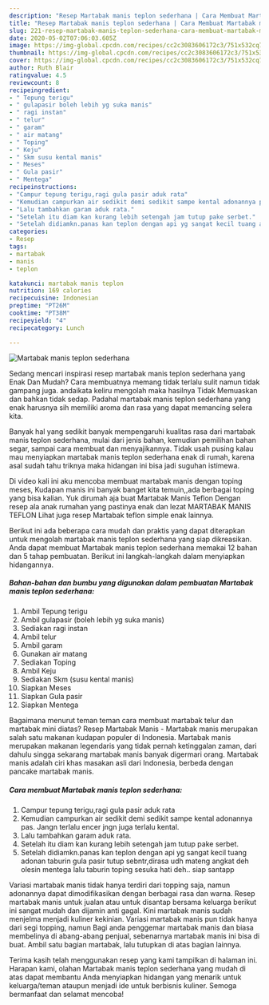 ```yaml
---
description: "Resep Martabak manis teplon sederhana | Cara Membuat Martabak manis teplon sederhana Yang Paling Enak"
title: "Resep Martabak manis teplon sederhana | Cara Membuat Martabak manis teplon sederhana Yang Paling Enak"
slug: 221-resep-martabak-manis-teplon-sederhana-cara-membuat-martabak-manis-teplon-sederhana-yang-paling-enak
date: 2020-05-02T07:06:03.605Z
image: https://img-global.cpcdn.com/recipes/cc2c3083606172c3/751x532cq70/martabak-manis-teplon-sederhana-foto-resep-utama.jpg
thumbnail: https://img-global.cpcdn.com/recipes/cc2c3083606172c3/751x532cq70/martabak-manis-teplon-sederhana-foto-resep-utama.jpg
cover: https://img-global.cpcdn.com/recipes/cc2c3083606172c3/751x532cq70/martabak-manis-teplon-sederhana-foto-resep-utama.jpg
author: Ruth Blair
ratingvalue: 4.5
reviewcount: 8
recipeingredient:
- " Tepung terigu"
- " gulapasir boleh lebih yg suka manis"
- " ragi instan"
- " telur"
- " garam"
- " air matang"
- " Toping"
- " Keju"
- " Skm susu kental manis"
- " Meses"
- " Gula pasir"
- " Mentega"
recipeinstructions:
- "Campur tepung terigu,ragi gula pasir aduk rata"
- "Kemudian campurkan air sedikit demi sedikit sampe kental adonannya pas. Jangn terlalu encer jngn juga terlalu kental."
- "Lalu tambahkan garam aduk rata."
- "Setelah itu diam kan kurang lebih setengah jam tutup pake serbet."
- "Setelah didiamkn.panas kan teplon dengan api yg sangat kecil tuang adonan taburin gula pasir tutup sebntr,dirasa udh mateng angkat deh olesin mentega lalu taburin toping sesuka hati deh.. siap santapp"
categories:
- Resep
tags:
- martabak
- manis
- teplon

katakunci: martabak manis teplon 
nutrition: 169 calories
recipecuisine: Indonesian
preptime: "PT26M"
cooktime: "PT38M"
recipeyield: "4"
recipecategory: Lunch

---
```



![Martabak manis teplon sederhana](https://img-global.cpcdn.com/recipes/cc2c3083606172c3/751x532cq70/martabak-manis-teplon-sederhana-foto-resep-utama.jpg)

Sedang mencari inspirasi resep martabak manis teplon sederhana yang Enak Dan Mudah? Cara membuatnya memang tidak terlalu sulit namun tidak gampang juga. andaikata keliru mengolah maka hasilnya Tidak Memuaskan dan bahkan tidak sedap. Padahal martabak manis teplon sederhana yang enak harusnya sih memiliki aroma dan rasa yang dapat memancing selera kita.

Banyak hal yang sedikit banyak mempengaruhi kualitas rasa dari martabak manis teplon sederhana, mulai dari jenis bahan, kemudian pemilihan bahan segar, sampai cara membuat dan menyajikannya. Tidak usah pusing kalau mau menyiapkan martabak manis teplon sederhana enak di rumah, karena asal sudah tahu triknya maka hidangan ini bisa jadi suguhan istimewa.

Di video kali ini aku mencoba membuat martabak manis dengan toping meses, Kudapan manis ini banyak banget kita temuin,,ada berbagai toping yang bisa kalian. Yuk dirumah aja buat Martabak Manis Teflon Dengan resep ala anak rumahan yang pastinya enak dan lezat MARTABAK MANIS TEFLON Lihat juga resep Martabak teflon simple enak lainnya.


Berikut ini ada beberapa cara mudah dan praktis yang dapat diterapkan untuk mengolah martabak manis teplon sederhana yang siap dikreasikan. Anda dapat membuat Martabak manis teplon sederhana memakai 12 bahan dan 5 tahap pembuatan. Berikut ini langkah-langkah dalam menyiapkan hidangannya.

<!--inarticleads1-->

##### Bahan-bahan dan bumbu yang digunakan dalam pembuatan Martabak manis teplon sederhana:

1. Ambil  Tepung terigu
1. Ambil  gulapasir (boleh lebih yg suka manis)
1. Sediakan  ragi instan
1. Ambil  telur
1. Ambil  garam
1. Gunakan  air matang
1. Sediakan  Toping
1. Ambil  Keju
1. Sediakan  Skm (susu kental manis)
1. Siapkan  Meses
1. Siapkan  Gula pasir
1. Siapkan  Mentega


Bagaimana menurut teman teman cara membuat martabak telur dan martabak mini diatas? Resep Martabak Manis - Martabak manis merupakan salah satu makanan kudapan populer di Indonesia. Martabak manis merupakan makanan legendaris yang tidak pernah ketinggalan zaman, dari dahulu singga sekarang martabak manis banyak digermari orang. Martabak manis adalah ciri khas masakan asli dari Indonesia, berbeda dengan pancake martabak manis. 

<!--inarticleads2-->

##### Cara membuat Martabak manis teplon sederhana:

1. Campur tepung terigu,ragi gula pasir aduk rata
1. Kemudian campurkan air sedikit demi sedikit sampe kental adonannya pas. Jangn terlalu encer jngn juga terlalu kental.
1. Lalu tambahkan garam aduk rata.
1. Setelah itu diam kan kurang lebih setengah jam tutup pake serbet.
1. Setelah didiamkn.panas kan teplon dengan api yg sangat kecil tuang adonan taburin gula pasir tutup sebntr,dirasa udh mateng angkat deh olesin mentega lalu taburin toping sesuka hati deh.. siap santapp


Variasi martabak manis tidak hanya terdiri dari topping saja, namun adonannya dapat dimodifikasikan dengan berbagai rasa dan warna. Resep martabak manis untuk jualan atau untuk disantap bersama keluarga berikut ini sangat mudah dan dijamin anti gagal. Kini martabak manis sudah menjelma menjadi kuliner kekinian. Variasi martabak manis pun tidak hanya dari segi topping, namun Bagi anda penggemar martabak manis dan biasa membelinya di abang-abang penjual, sebenarnya martabak manis ini bisa di buat. Ambil satu bagian martabak, lalu tutupkan di atas bagian lainnya. 

Terima kasih telah menggunakan resep yang kami tampilkan di halaman ini. Harapan kami, olahan Martabak manis teplon sederhana yang mudah di atas dapat membantu Anda menyiapkan hidangan yang menarik untuk keluarga/teman ataupun menjadi ide untuk berbisnis kuliner. Semoga bermanfaat dan selamat mencoba!
